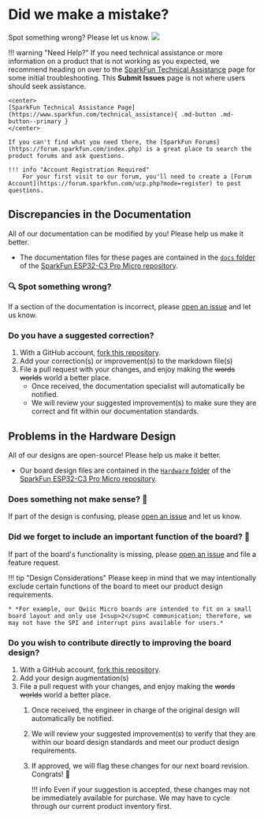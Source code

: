 # Did we make a mistake?

Spot something wrong? Please let us know. <a href="https://github.com/sparkfun/SparkFun_Pro_Micro-ESP32C3_MINI/issues" alt="Issues"><img src="https://img.shields.io/github/issues/sparkfun/SparkFun_Pro_Micro-ESP32C3_MINI.svg" /></a>

<!-- Technical Assistance Box -->
!!! warning "Need Help?"
    If you need technical assistance or more information on a product that is not working as you expected, we recommend heading on over to the [SparkFun Technical Assistance](https://www.sparkfun.com/technical_assistanc) page for some initial troubleshooting. This **Submit Issues** page is not where users should seek assistance.

    <center>
    [SparkFun Technical Assistance Page](https://www.sparkfun.com/technical_assistance){ .md-button .md-button--primary }
    </center>
    
    If you can't find what you need there, the [SparkFun Forums](https://forum.sparkfun.com/index.php) is a great place to search the product forums and ask questions.
    
    !!! info "Account Registration Required"
        For your first visit to our forum, you'll need to create a [Forum Account](https://forum.sparkfun.com/ucp.php?mode=register) to post questions.


## Discrepancies in the Documentation

All of our documentation can be modified by you! Please help us make it better.

* The documentation files for these pages are contained in the [`docs` folder](https://github.com/sparkfun/SparkFun_Pro_Micro-ESP32C3_MINI/tree/main/docs) of the [SparkFun ESP32-C3 Pro Micro repository](https://github.com/sparkfun/SparkFun_Pro_Micro-ESP32C3_MINI).

### 🔍 Spot something wrong?

If a section of the documentation is incorrect, please [open an issue](https://github.com/sparkfun/SparkFun_Pro_Micro-ESP32C3_MINI/issues) and let us know.

### Do you have a suggested correction?

1. With a GitHub account, [fork this repository](https://github.com/sparkfun/SparkFun_Pro_Micro-ESP32C3_MINI/fork).
2. Add your correction(s) or improvement(s) to the markdown file(s)
3. File a pull request with your changes, and enjoy making the ~~words~~ ~~worlds~~ world a better place.
	* Once received, the documentation specialist will automatically be notified.
	* We will review your suggested improvement(s) to make sure they are correct and fit within our documentation standards.

## Problems in the Hardware Design

All of our designs are open-source! Please help us make it better.

* Our board design files are contained in the [`Hardware` folder](https://github.com/sparkfun/SparkFun_Pro_Micro-ESP32C3_MINI/tree/main/Hardware) of the [SparkFun ESP32-C3 Pro Micro repository](https://github.com/sparkfun/SparkFun_Pro_Micro-ESP32C3_MINI).

### Does something not make sense? 🤔

If part of the design is confusing, please [open an issue](https://github.com/sparkfun/SparkFun_Pro_Micro-ESP32C3_MINI/issues) and let us know.

### Did we forget to include an important function of the board? 🤦

If part of the board's functionality is missing, please [open an issue](https://github.com/sparkfun/SparkFun_Pro_Micro-ESP32C3_MINI/issues) and file a feature request.

!!! tip "Design Considerations"
	Please keep in mind that we may intentionally exclude certain functions of the board to meet our product design requirements.
	
	* *For example, our Qwiic Micro boards are intended to fit on a small board layout and only use I<sup>2</sup>C communication; therefore, we may not have the SPI and interrupt pins available for users.*


### Do you wish to contribute directly to improving the board design?

1. With a GitHub account, [fork this repository](https://github.com/sparkfun/SparkFun_Pro_Micro-ESP32C3_MINI/fork).
2. Add your design augmentation(s)
3. File a pull request with your changes, and enjoy making the ~~words~~ ~~worlds~~ world a better place.
	1. Once received, the engineer in charge of the original design will automatically be notified.
	2. We will review your suggested improvement(s) to verify that they are within our board design standards and meet our product design requirements.
	3. If approved, we will flag these changes for our next board revision. Congrats! 🍻

		!!! info
			Even if your suggestion is accepted, these changes may not be immediately available for purchase. We may have to cycle through our current product inventory first.